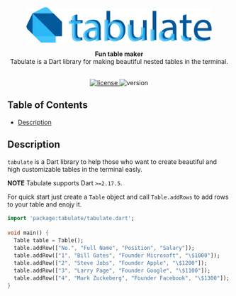 <p align="center">
  <img height="80" src="image/logo.jpg" title="dart-tabulate" alt="tabulate logo"/>  
</p>

<div align="center">
  <strong>Fun table maker</strong>
</div>
<div align="center">
  Tabulate is a Dart library for making beautiful nested tables in the terminal.
</div>

<br />

<p align="center">
  <a href="https://github.com/p-ranav/tabulate/blob/master/LICENSE">
    <img src="https://img.shields.io/badge/License-MIT-yellow.svg" alt="license"/>
  </a>
  <img src="https://img.shields.io/badge/version-1.0-blue.svg?cacheSeconds=2592000" alt="version"/>
</p>

## Table of Contents

*   [Description](#description)

## Description

`tabulate` is a Dart library to help those who want to create beautiful and high customizable tables in the terminal easly.

**NOTE** Tabulate supports Dart `>=2.17.5`. 

For quick start just create a `Table` object and call `Table.addRows` to add rows to your table and enojy it.
```dart
import 'package:tabulate/tabulate.dart';

void main() {
  Table table = Table();
  table.addRow(["No.", "Full Name", "Position", "Salary"]);
  table.addRow(["1", "Bill Gates", "Founder Microsoft", "\$1000"]);
  table.addRow(["2", "Steve Jobs", "Founder Apple", "\$1200"]);
  table.addRow(["3", "Larry Page", "Founder Google", "\$1100"]);
  table.addRow(["4", "Mark Zuckeberg", "Founder Facebook", "\$1300"]);
}
```
